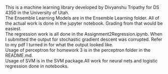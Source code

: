 This is a machine learning library developed by Divyanshu Tripathy for
DS 4350 in the University of Utah.  
The Ensemble Learning Models are in the Ensemble Learning folder. All of the actual work is done in the jupyter notebook. Grading from that would be easiest.  
The regression work is all done in the Assignment2Regression.ipynb. When I submitted the output for stochastic gradient descent was corrupted. Refer to my pdf I turned in for what the output looked like.  
Usage of perceptron for homework 3 is in the perceptron folder in the README.md.  
Usage of SVM is in the SVM package.All work for neural nets and logistic regression done in notebooks.